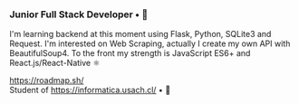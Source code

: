 ### Junior Full Stack Developer • 💾

I'm learning backend at this moment using Flask, Python, SQLite3 and Request. I'm interested on Web Scraping, actually I create my own API with BeautifulSoup4.
To the front my strength is JavaScript ES6+ and React.js/React-Native ⚛

https://roadmap.sh/                                                                                                               
Student of https://informatica.usach.cl/ • 📑
